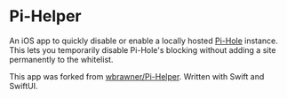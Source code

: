 # Pi-Helper

An iOS app to quickly disable or enable a locally hosted [Pi-Hole](http://pi-hole.net/) instance. This lets you temporarily disable Pi-Hole's blocking without adding a site permanently to the whitelist.

This app was forked from [wbrawner/Pi-Helper](https://github.com/wbrawner/Pi-Helper). Written with Swift and SwiftUI.
